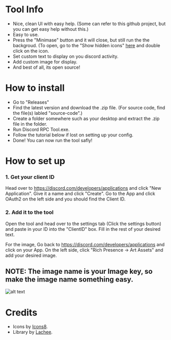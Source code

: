 # Tool Info

- Nice, clean UI with easy help. (Some can refer to this github project, but you can get easy help without this.)
- Easy to use.
- Press the "Minimase" button and it will close, but still run the the backgroud. (To open, go to the "Show hidden icons" [here](https://i.imgur.com/lBHgHW8.png) and double click on the icon.
- Set custom text to display on you discord activity.
- Add custom image for display.
- And best of all, its open source!

# How to install

- Go to "Releases"
- Find the latest version and download the .zip file. (For source code, find the file(s) labled "source-code".)
- Create a folder somewhere such as your desktop and extract the .zip file in the folder.
- Run Discord RPC Tool.exe.
- Follow the tutorial below if lost on setting up your config.
- Done! You can now run the tool safly!

# How to set up

### 1. Get your client ID 

Head over to https://discord.com/developers/applications and click "New Application". 
Give it a name and click "Create". Go to the App and click OAuth2 on the left side and you should find the Client ID.

### 2. Add it to the tool

Open the tool and head over to the settings tab (Click the settings button) and paste in your ID into the "ClientID" box.
Fill in the rest of your desired text.

For the image, Go back to https://discord.com/developers/applications and click on your App. On the left side, click "Rich Presence -> Art Assets" and add your desired image.

## NOTE: The image name is your Image key, so make the image name something easy.

![alt text](https://i.imgur.com/3m8QtNw.png)

# Credits

- Icons by [Icons8](https://icons8.com/).
- Library by [Lachee](hhttps://github.com/Lachee/discord-rpc-csharp).
